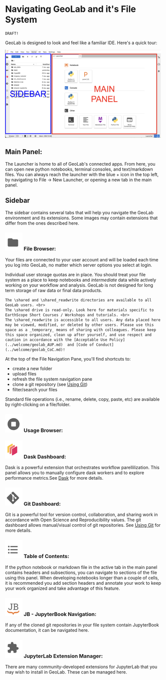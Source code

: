 # Navigating GeoLab and it's File System

```{warning}
DRAFT!
```

GeoLab is designed to look and feel like a familiar IDE. Here's a quick tour:

![Landing](../img/geolab_nav.png)


## Main Panel:
The Launcher is home to all of GeoLab's connected apps. From here, you can open new python notebooks, terminal consoles, and text/markdown files. 
You can always reach the launcher with the blue + icon in the top left, by navigating to File -> New Launcher, or opening a new tab in the main panel. 

## Sidebar
The sidebar contains several tabs that will help you navigate the GeoLab environment and its extensions. Some images may contain extensions that differ from the ones described here. 

### ![folder](../img/folder.png) File Browser:
Your files are connected to your user account and will be loaded each time you log into GeoLab, no matter which server options you select at login.

Individual user storage quotas are in place. You should treat your file system as a place to keep notebooks and _intermediate_ data while actively working on your workflow and analysis. GeoLab is not designed for long term storage of raw data or final data products.

```{note}
The \shared and \shared_readwrite directories are available to all GeoLab users. <br>
The \shared drive is read-only. Look here for materials specific to EarthScope Short Courses / Workshops and tutorials. <br>
The \shared_readwrite is accessible to all users. Any data placed here may be viewed, modified, or deleted by other users. Please use this space as a _temporary_ means of sharing with colleagues. Please keep this space organized, clean up after yourself, and use respect and caution in accordance with the [Acceptable Use Policy](../welcome/geolab_AUP.md)  and [Code of Conduct](../welcome/geolab_CoC.md)! 
```

At the top of the File Navigation Pane, you'll find shortcuts to:
- create a new folder
- upload files
- refresh the file system navigation pane
- clone a git repository (see [Using Git](./using_git.md))
- filter/search your files

Standard file operations (i.e., rename, delete, copy, paste, etc) are available by right-clicking on a file/folder. 

### ![usage](../img/usage_monitor.png) Usage Browser:

### ![dask](../img/dask_icon.png) Dask Dashboard:
Dask is a powerful extension that orchestrates workflow parellilization. This panel allows you to manually configure dask workers and to explore performance metrics.See [Dask](../advanced_topics/dask.md) for more details.

### ![git](../img/git_icon.png) Git Dashboard:
Git is a powerful tool for version control, collaboration, and sharing work in accordance with Open Science and Reproducibility values. 
The git dashboard allows manual/visual control of git repositories. 
See [Using Git](./using_git.md) for more details.

### ![toc](../img/toc_icon.png) Table of Contents:
If the python notebook or markdown file in the active tab in the main panel contains headers and subsections, you can navigate to sections of the file using this panel.
When developing notebooks longer than a couple of cells, it is recommended you add section headers and annotate your work to keep your work organized and take advantage of this feature. 

### ![jb](../img/jb_icon.png) JB - JupyterBook Navigation:
If any of the cloned git repositories in your file system contain JupyterBook documentation, it can be navigated here. 

### ![extension](../img/extension_icon.png) JupyterLab Extension Manager:
There are many community-developed extensions for JupyterLab that you may wish to install in GeoLab. These can be managed here. 
